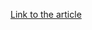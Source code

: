[Link to the article](https://www.welivesecurity.com/2018/04/03/lazarus-killdisk-central-american-casino/)
